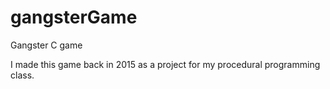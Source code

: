 # gangsterGame
Gangster C game

I made this game back in 2015 as a project for my procedural programming class.
